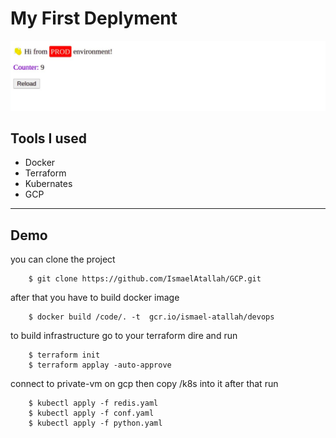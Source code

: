 # **My First Deplyment**
![Image](./app.png)
## Tools I used
  * Docker 
  * Terraform
  * Kubernates
  * GCP
---
## Demo 
  you can clone the project
```
    $ git clone https://github.com/IsmaelAtallah/GCP.git
```
  after that you have to build docker image 
```
    $ docker build /code/. -t  gcr.io/ismael-atallah/devops 
```
  to build infrastructure go to your terraform dire and run
```
    $ terraform init
    $ terraform applay -auto-approve
```
  connect to private-vm on gcp then copy /k8s into it after that run 
```
    $ kubectl apply -f redis.yaml 
    $ kubectl apply -f conf.yaml
    $ kubectl apply -f python.yaml 
```


